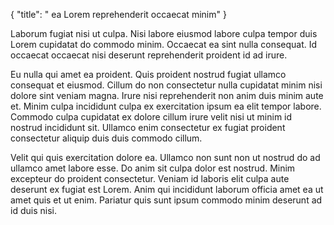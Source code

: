 {
  "title": " ea Lorem reprehenderit occaecat minim"
}

Laborum fugiat nisi ut culpa. Nisi labore eiusmod labore culpa tempor duis Lorem cupidatat do commodo minim. Occaecat ea sint nulla consequat. Id occaecat occaecat nisi deserunt reprehenderit proident id ad irure.

Eu nulla qui amet ea proident. Quis proident nostrud fugiat ullamco consequat et eiusmod. Cillum do non consectetur nulla cupidatat minim nisi dolore sint veniam magna. Irure nisi reprehenderit non anim duis minim aute et. Minim culpa incididunt culpa ex exercitation ipsum ea elit tempor labore. Commodo culpa cupidatat ex dolore cillum irure velit nisi ut minim id nostrud incididunt sit. Ullamco enim consectetur ex fugiat proident consectetur aliquip duis duis commodo cillum.

Velit qui quis exercitation dolore ea. Ullamco non sunt non ut nostrud do ad ullamco amet labore esse. Do anim sit culpa dolor est nostrud. Minim excepteur do proident consectetur. Veniam id laboris elit culpa aute deserunt ex fugiat est Lorem. Anim qui incididunt laborum officia amet ea ut amet quis et ut enim. Pariatur quis sunt ipsum commodo minim deserunt ad id duis nisi.
